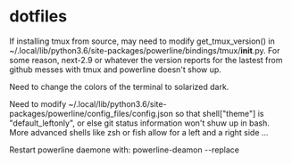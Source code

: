 # dotfiles

If installing tmux from source, may need to modify get_tmux_version() in
~/.local/lib/python3.6/site-packages/powerline/bindings/tmux/__init__.py. For
some reason, next-2.9 or whatever the version reports for the lastest from
github messes with tmux and powerline doesn't show up.

Need to change the colors of the terminal to solarized dark.

Need to modify ~/.local/lib/python3.6/site-packages/powerline/config_files/config.json
so that shell["theme"] is "default_leftonly", or else git status
information won't shuw up in bash. More advanced shells like zsh or fish allow
for a left and a right side ...

Restart powerline daemone with: powerline-deamon --replace
